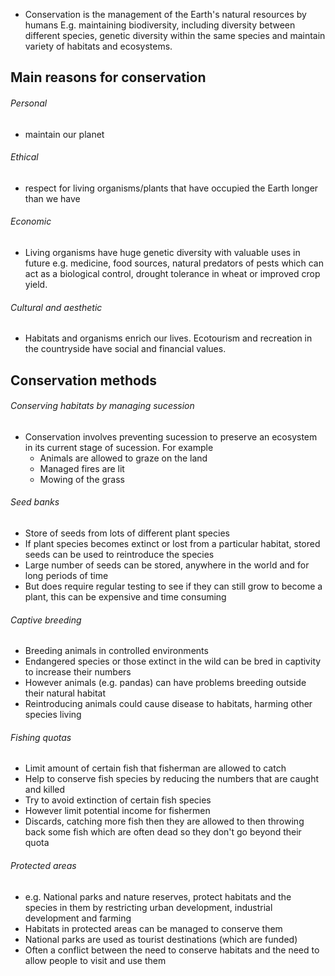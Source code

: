 - Conservation is the management of the Earth's natural resources by humans E.g. maintaining biodiversity, including diversity between different species, genetic diversity within the same species and maintain variety of habitats and ecosystems.

## Main reasons for conservation
###### Personal
- maintain our planet
###### Ethical
- respect for living organisms/plants that have occupied the Earth longer than we have
###### Economic
- Living organisms have huge genetic diversity with valuable uses in future e.g. medicine, food sources, natural predators of pests which can act as a biological control, drought tolerance in wheat or improved crop yield.
###### Cultural and aesthetic
- Habitats and organisms enrich our lives. Ecotourism and recreation in the countryside have social and financial values.

## Conservation methods
###### Conserving habitats by managing sucession
- Conservation involves preventing sucession to preserve an ecosystem in its current stage of sucession. For example
    - Animals are allowed to graze on the land
    - Managed fires are lit
    - Mowing of the grass

###### Seed banks
- Store of seeds from lots of different plant species
- If plant species becomes extinct or lost from a particular habitat, stored seeds can be used to reintroduce the species
- Large number of seeds can be stored, anywhere in the world and for long periods of time
- But does require regular testing to see if they can still grow to become a plant, this can be expensive and time consuming

###### Captive breeding
- Breeding animals in controlled environments
- Endangered species or those extinct in the wild can be bred in captivity to increase their numbers
- However animals (e.g. pandas) can have problems breeding outside their natural habitat
- Reintroducing animals could cause disease to habitats, harming other species living

###### Fishing quotas
- Limit amount of certain fish that fisherman are allowed to catch
- Help to conserve fish species by reducing the numbers that are caught and killed
- Try to avoid extinction of certain fish species
- However limit potential income for fishermen
- Discards, catching more fish then they are allowed to then throwing back some fish which are often dead so they don't go beyond their quota

###### Protected areas
- e.g. National parks and nature reserves, protect habitats and the species in them by restricting urban development, industrial development and farming
- Habitats in protected areas can be managed to conserve them
- National parks are used as tourist destinations (which are funded)
- Often a conflict between the need to conserve habitats and the need to allow people to visit and use them